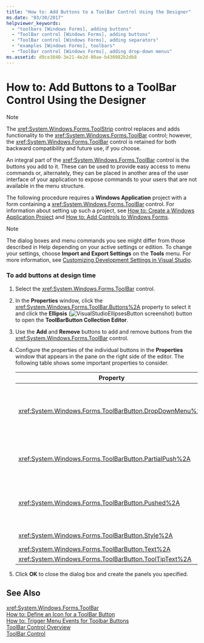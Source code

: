 ```yaml
---
title: "How to: Add Buttons to a ToolBar Control Using the Designer"
ms.date: "03/30/2017"
helpviewer_keywords: 
  - "toolbars [Windows Forms], adding buttons"
  - "ToolBar control [Windows Forms], adding buttons"
  - "ToolBar control [Windows Forms], adding separators"
  - "examples [Windows Forms], toolbars"
  - "ToolBar control [Windows Forms], adding drop-down menus"
ms.assetid: d9ce3040-3e21-4e2d-80ae-b430982b2db8
---
```

# How to: Add Buttons to a ToolBar Control Using the Designer
> [!NOTE]
>  The <xref:System.Windows.Forms.ToolStrip> control replaces and adds functionality to the <xref:System.Windows.Forms.ToolBar> control; however, the <xref:System.Windows.Forms.ToolBar> control is retained for both backward compatibility and future use, if you choose.  

 An integral part of the <xref:System.Windows.Forms.ToolBar> control is the buttons you add to it. These can be used to provide easy access to menu commands or, alternately, they can be placed in another area of the user interface of your application to expose commands to your users that are not available in the menu structure.  

 The following procedure requires a **Windows Application** project with a form containing a <xref:System.Windows.Forms.ToolBar> control. For information about setting up such a project, see [How to: Create a Windows Application Project](http://msdn.microsoft.com/library/b2f93fed-c635-4705-8d0e-cf079a264efa) and [How to: Add Controls to Windows Forms](../../../../docs/framework/winforms/controls/how-to-add-controls-to-windows-forms.md).  

> [!NOTE]
>  The dialog boxes and menu commands you see might differ from those described in Help depending on your active settings or edition. To change your settings, choose **Import and Export Settings** on the **Tools** menu. For more information, see [Customizing Development Settings in Visual Studio](http://msdn.microsoft.com/library/22c4debb-4e31-47a8-8f19-16f328d7dcd3).  

### To add buttons at design time  

1. Select the <xref:System.Windows.Forms.ToolBar> control.  

2. In the **Properties** window, click the <xref:System.Windows.Forms.ToolBar.Buttons%2A> property to select it and click the **Ellipsis** (![VisualStudioEllipsesButton screenshot](../../../../docs/framework/winforms/media/vbellipsesbutton.png "vbEllipsesButton")) button to open the **ToolBarButton Collection Editor**.  

3. Use the **Add** and **Remove** buttons to add and remove buttons from the <xref:System.Windows.Forms.ToolBar> control.  

4. Configure the properties of the individual buttons in the **Properties** window that appears in the pane on the right side of the editor. The following table shows some important properties to consider.  


   |                         Property                          |                                                                                                                                                            Description                                                                                                                                                             |
   |-----------------------------------------------------------|------------------------------------------------------------------------------------------------------------------------------------------------------------------------------------------------------------------------------------------------------------------------------------------------------------------------------------|
   | <xref:System.Windows.Forms.ToolBarButton.DropDownMenu%2A> | Sets the menu to be displayed in the drop-down toolbar button. The toolbar button's <xref:System.Windows.Forms.ToolBarButton.Style%2A> property must be set to <xref:System.Windows.Forms.ToolBarButtonStyle.DropDownButton>. This property takes an instance of the <xref:System.Windows.Forms.ContextMenu> class as a reference. |
   | <xref:System.Windows.Forms.ToolBarButton.PartialPush%2A>  |                                                    Sets whether a toggle-style toolbar button is partially pushed. The toolbar button's <xref:System.Windows.Forms.ToolBarButton.Style%2A> property must be set to <xref:System.Windows.Forms.ToolBarButtonStyle.ToggleButton>.                                                    |
   |    <xref:System.Windows.Forms.ToolBarButton.Pushed%2A>    |               Sets whether a toggle-style toolbar button is currently in the pushed state. The toolbar button's <xref:System.Windows.Forms.ToolBarButton.Style%2A> property must be set to <xref:System.Windows.Forms.ToolBarButtonStyle.ToggleButton> or <xref:System.Windows.Forms.ToolBarButtonStyle.PushButton>.               |
   |    <xref:System.Windows.Forms.ToolBarButton.Style%2A>     |                                                                                                 Sets the style of the toolbar button. Must be one of the values in the <xref:System.Windows.Forms.ToolBarButtonStyle> enumeration.                                                                                                 |
   |     <xref:System.Windows.Forms.ToolBarButton.Text%2A>     |                                                                                                                                              The text string displayed by the button.                                                                                                                                              |
   | <xref:System.Windows.Forms.ToolBarButton.ToolTipText%2A>  |                                                                                                                                         The text that appears as a ToolTip for the button.                                                                                                                                         |


5. Click **OK** to close the dialog box and create the panels you specified.  

## See Also  
 <xref:System.Windows.Forms.ToolBar>  
 [How to: Define an Icon for a ToolBar Button](../../../../docs/framework/winforms/controls/how-to-define-an-icon-for-a-toolbar-button.md)  
 [How to: Trigger Menu Events for Toolbar Buttons](../../../../docs/framework/winforms/controls/how-to-trigger-menu-events-for-toolbar-buttons.md)  
 [ToolBar Control Overview](../../../../docs/framework/winforms/controls/toolbar-control-overview-windows-forms.md)  
 [ToolBar Control](../../../../docs/framework/winforms/controls/toolbar-control-windows-forms.md)
